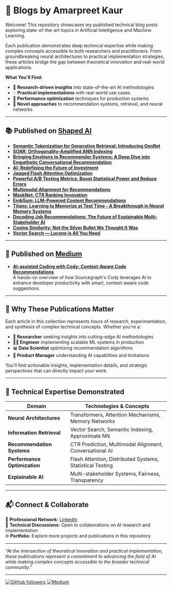 
# 📝 Blogs by Amarpreet Kaur

Welcome! This repository showcases my published technical blog posts exploring state-of-the-art topics in Artificial Intelligence and Machine Learning.

Each publication demonstrates deep technical expertise while making complex concepts accessible to both researchers and practitioners. From groundbreaking neural architectures to practical implementation strategies, these articles bridge the gap between theoretical innovation and real-world applications.

**What You'll Find:**
- 🔬 **Research-driven insights** into state-of-the-art AI methodologies
- 💡 **Practical implementations** with real-world use cases
- 🎯 **Performance optimization** techniques for production systems
- 🧠 **Novel approaches** to recommendation systems, retrieval, and neural networks

---

## 📚 Published on [Shaped AI](https://www.shaped.ai/blog)

- [**Semantic Tokenization for Generative Retrieval: Introducing GenRet**](https://www.shaped.ai/blog/semantic-tokenization-for-generative-retrieval-introducing-genret)  
- [**SOAR: Orthogonality-Amplified ANN Indexing**](https://www.shaped.ai/blog/soar-orthogonality-amplified-ann-indexing)  
- [**Bringing Emotions to Recommender Systems: A Deep Dive into Empathetic Conversational Recommendation**](https://www.shaped.ai/blog/bringing-emotions-to-recommender-systems-a-deep-dive-into-empathetic-conversational-recommendation)  
- [**AI: Redefining the Future of Investment**](https://www.shaped.ai/blog/ai-redefining-the-future-of-investment)  
- [**Jagged Flash Attention Optimization**](https://www.shaped.ai/blog/jagged-flash-attention-optimization)  
- [**Powerful A/B Testing Metrics: Boost Statistical Power and Reduce Errors**](https://www.shaped.ai/blog/powerful-a-b-testing-metrics-boost-statistical-power-and-reduce-errors)  
- [**Multimodal Alignment for Recommendations**](https://www.shaped.ai/blog/multimodal-alignment-for-recommendations)  
- [**MaskNet: CTR Ranking Innovation**](https://www.shaped.ai/blog/masknet-ctr-ranking-innovation)  
- [**EmbSum: LLM-Powered Content Recommendations**](https://www.shaped.ai/blog/embsum-llm-powered-content-recommendations)  
- [**Titans: Learning to Memorize at Test Time - A Breakthrough in Neural Memory Systems**](https://www.shaped.ai/blog/titans-learning-to-memorize-at-test-time-a-breakthrough-in-neural-memory-systems)  
- [**Decoding Job Recommendations: The Future of Explainable Multi-Stakeholder AI**](https://www.shaped.ai/blog/decoding-job-recommendations-the-future-of-explainable-multi-stakeholder-ai)  
- [**Cosine Similarity: Not the Silver Bullet We Thought It Was**](https://www.shaped.ai/blog/cosine-similarity-not-the-silver-bullet-we-thought-it-was)  
- [**Vector Search — Lucene is All You Need**](https://www.shaped.ai/blog/vector-search-lucene-is-all-you-need)  


---

## 🧠 Published on [Medium](https://medium.com/@gurmkauramarpreet)

- [**AI-assisted Coding with Cody: Context-Aware Code Recommendations**](https://medium.com/@gurmkauramarpreet/ai-assisted-coding-with-cody-context-aware-code-recommendations-604799c7a021)  
  A hands-on overview of how Sourcegraph's Cody leverages AI to enhance developer productivity with smart, context-aware code suggestions.

---

## 🌟 Why These Publications Matter

Each article in this collection represents hours of research, experimentation, and synthesis of complex technical concepts. Whether you're a:

- **🔬 Researcher** seeking insights into cutting-edge AI methodologies
- **👨‍💻 Engineer** implementing scalable ML systems in production
- **📊 Data Scientist** optimizing recommendation algorithms
- **🎯 Product Manager** understanding AI capabilities and limitations

You'll find actionable insights, implementation details, and strategic perspectives that can directly impact your work.

---

## 🚀 Technical Expertise Demonstrated

| Domain | Technologies & Concepts |
|--------|------------------------|
| **Neural Architectures** | Transformers, Attention Mechanisms, Memory Networks |
| **Information Retrieval** | Vector Search, Semantic Indexing, Approximate NN |
| **Recommendation Systems** | CTR Prediction, Multimodal Alignment, Conversational AI |
| **Performance Optimization** | Flash Attention, Distributed Systems, Statistical Testing |
| **Explainable AI** | Multi-stakeholder Systems, Fairness, Transparency |

---

## 📬 Connect & Collaborate

🔗 **Professional Network:** [LinkedIn](https://www.linkedin.com/in/amarpreet-kaur-gurm-5b558766/)  
📧 **Technical Discussions:** Open to collaborations on AI research and implementation  
🌐 **Portfolio:** Explore more projects and publications in this repository  

---

*"At the intersection of theoretical innovation and practical implementation, these publications represent a commitment to advancing the field of AI while making complex concepts accessible to the broader technical community."*

---

[![GitHub followers](https://img.shields.io/github/followers/amarpreetkaur?style=social)](https://github.com/amarpreetkaur)
[![Medium](https://img.shields.io/badge/Medium-Follow-black?style=social&logo=medium)](https://medium.com/@gurmkauramarpreet)
